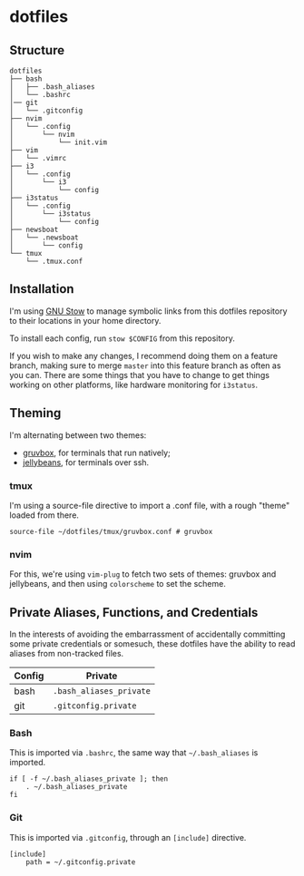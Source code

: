 # dotfiles

## Structure
```
dotfiles
├── bash
│   ├── .bash_aliases
│   └── .bashrc
│── git
│   └── .gitconfig
├── nvim
│   └── .config
│       └── nvim
│           └── init.vim
├── vim
│   └── .vimrc
├── i3
│   └── .config
│       └── i3
│           └── config
├── i3status
│   └── .config
│       └── i3status
│           └── config
├── newsboat
│   └── .newsboat
│       └── config
└── tmux
    └── .tmux.conf
```

## Installation
I'm using [GNU Stow](https://www.gnu.org/software/stow/) to manage symbolic links from this dotfiles repository to their locations in your home directory.

To install each config, run `stow $CONFIG` from this repository.

If you wish to make any changes, I recommend doing them on a feature branch, making sure to merge `master` into this feature branch as often as you can. There are some things that you have to change to get things working on other platforms, like hardware monitoring for `i3status`.

## Theming
I'm alternating between two themes:
- [gruvbox](https://github.com/morhetz/gruvbox), for terminals that run natively;
- [jellybeans](https://github.com/nanotech/jellybeans.vim), for terminals over ssh.

### tmux
I'm using a source-file directive to import a .conf file, with a rough "theme" loaded from there.
```
source-file ~/dotfiles/tmux/gruvbox.conf # gruvbox
```

### nvim
For this, we're using `vim-plug` to fetch two sets of themes: gruvbox and jellybeans, and then using `colorscheme` to set the scheme.

## Private Aliases, Functions, and Credentials
In the interests of avoiding the embarrassment of accidentally committing some private credentials or somesuch, these dotfiles have the ability to read aliases from non-tracked files.

| Config | Private                 |
| ------ | ----------------------- |
| bash   | `.bash_aliases_private` |
| git    | `.gitconfig.private`    |

### Bash
This is imported via `.bashrc`, the same way that `~/.bash_aliases` is imported.

```
if [ -f ~/.bash_aliases_private ]; then
    . ~/.bash_aliases_private
fi
```

### Git
This is imported via `.gitconfig`, through an `[include]` directive.

```
[include]
    path = ~/.gitconfig.private
```
